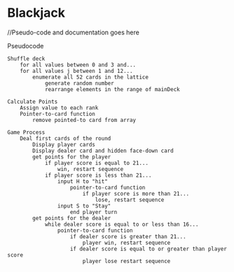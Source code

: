 # Blackjack
//Pseudo-code and documentation goes here

Pseudocode

    Shuffle deck
        for all values between 0 and 3 and...
        for all values j between 1 and 12...
            enumerate all 52 cards in the lattice
                generate random number
                rearrange elements in the range of mainDeck
        
    Calculate Points
        Assign value to each rank
        Pointer-to-card function
            remove pointed-to card from array
        
    Game Process
        Deal first cards of the round
            Display player cards
            Display dealer card and hidden face-down card
            get points for the player
                if player score is equal to 21...
                    win, restart sequence
                if player score is less than 21...
                    input H to "hit"
                        pointer-to-card function
                            if player score is more than 21...
                                lose, restart sequence
                    input S to "Stay"
                        end player turn
            get points for the dealer
                while dealer score is equal to or less than 16...
                    pointer-to-card function
                        if dealer score is greater than 21...
                            player win, restart sequence
                        if dealer score is equal to or greater than player score
                            player lose restart sequence
